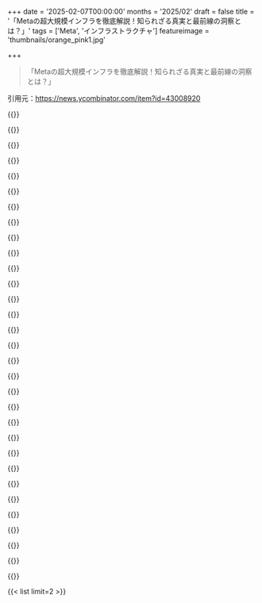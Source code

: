 +++
date = '2025-02-07T00:00:00'
months = '2025/02'
draft = false
title = '「Metaの超大規模インフラを徹底解説！知られざる真実と最前線の洞察とは？」'
tags = ['Meta', 'インフラストラクチャ']
featureimage = 'thumbnails/orange_pink1.jpg'

+++

> 「Metaの超大規模インフラを徹底解説！知られざる真実と最前線の洞察とは？」

引用元：https://news.ycombinator.com/item?id=43008920

{{<matomeQuote body="Threadsの開発後、インフラチームには本番ローンチの準備にたった2日しかなかったってさ。大企業なら計画立てるだけで何カ月もかかるのに、Metaはすぐにチームを集めて問題解決に取り組んだ。結果、アプリは5日で1億ユーザーに達して歴史上最速の成長を遂げた。遅れずに迅速に出荷できる能力を維持してるのがすごいよな。" userName="vasco" createdAt="2025-02-11T07:12:30" color="#ff33a1">}}

{{<matomeQuote body="すぐにローンチしたけど、実際の製品に対してはあまり関心がなかったみたい。形ばかりで機能が伴ってない感じ。" userName="Simon_O_Rourke" createdAt="2025-02-11T08:16:31" color="">}}

{{<matomeQuote body="既存のネットワークは基本的に負けないからな。大規模な移行が起こる雰囲気を察知して、Threadsの戦略を巧みに利用した。ただ、面白い人たちのネットワークが必要だから、移行がうまくいかなかったら結局はインスタのミームインフルエンサーが2つのアプリでリポストするだけになる。" userName="2c2c2c" createdAt="2025-02-11T08:35:15" color="">}}

{{<matomeQuote body="最初はいいアイデアだと思ったけど、結局Threadsは大失敗だったよな。本当にダメなアプリを迅速にリリースするのがスキルなのか？官僚主義を回避するのは楽そうだけど、製品担当が完全に抜け落ちてた感もある。" userName="silisili" createdAt="2025-02-11T07:28:25" color="">}}

{{<matomeQuote body="Threadsに何が足りないんだ？" userName="cmdtab" createdAt="2025-02-11T07:29:58" color="">}}

{{<matomeQuote body="全然考えられてないし、宣伝も何もなし。Twitterからの安全な場所を作ろうとしてるだけのエンジニアリングマラソンみたいだな。悪い努力じゃないとは思うけど、始まってすぐに終わっちゃった感じ。もっと質のいいプロダクトの人と一緒に考えれば、フィット感とか宣伝、リリースについてもっと工夫できたんじゃない？" userName="silisili" createdAt="2025-02-11T07:33:52" color="">}}

{{<matomeQuote body="新規性" userName="yokoprime" createdAt="2025-02-11T07:33:11" color="">}}

{{<matomeQuote body="なに言ってんの？300M以上のユーザーがいるじゃん。" userName="ianlevesque" createdAt="2025-02-11T07:41:57" color="">}}

{{<matomeQuote body="今はそうかもね？最近は追っかけてないけど、リリースの時期について話してるんだよ。" userName="silisili" createdAt="2025-02-11T07:52:11" color="">}}

{{<matomeQuote body="Threadsのローンチは、当時のユーザーの不満を利用するためにわざと急いだんだよね。大きな代替がなかったから、別のソーシャルネットワークに移行する盛り上がりも薄れちゃった。ローンチ時にBlueskyはまだ招待制だったし。" userName="linkregister" createdAt="2025-02-11T08:05:51" color="#ff33a1">}}

{{<matomeQuote body="初めの5日間でアカウント作成が1億件あったらしいぜ。" userName="OtherShrezzing" createdAt="2025-02-11T08:05:01" color="">}}

{{<matomeQuote body="その中にどれだけボットがいるんだろうな？" userName="ahoka" createdAt="2025-02-11T07:55:32" color="">}}

{{<matomeQuote body="X（Twitter）やBlueskyにいるユーザーの中にもボットがどれぐらいいるか気になるよね。公表された情報が少ないから、割合は同じだろうって思うし。Xは2.5億DAUって言われてるし、マーク・ザッカーバーグが最近言ってたけど、ThreadsのDAUは1億。短期間で半分以上の規模に成長したのはすごいことだし、まだThreadsはXが長年持ってる機能が足りないからな。" userName="linkregister" createdAt="2025-02-11T08:04:02" color="#ff5c5c">}}

{{<matomeQuote body="InstagramユーザーがThreadsアカウント作っても、実際には使ってない人数はどれくらいなんだろう？" userName="sn0wleppard" createdAt="2025-02-11T08:12:57" color="">}}

{{<matomeQuote body="DAU（デイリーアクティブユーザー）とMAU（マンスリーアクティブユーザー）は、それぞれアプリで活動してるユーザーの数を示してるよ。" userName="linkregister" createdAt="2025-02-11T08:20:42" color="">}}

{{<matomeQuote body="Metaのインフラ選択は普通の人には当てはまらない気がするわ。サーバーレスで開発したらAWSの請求が高くなるし、Kubernetesも同様。シンプルな技術の方がいいよ。Facebookは過去の問題を解決するために技術を作ってるんだろうな。" userName="ribadeo" createdAt="2025-02-11T08:28:31" color="#785bff">}}

{{<matomeQuote body="PHPのウェブフロントエンドを「サーバーレス」または「ファンクション・アズ・ア・サービス」って言うのが面白い。メンテナンスする側はその限界を意識せざるを得ないし、実際には単一のコードベースがある。" userName="yuliyp" createdAt="2025-02-11T06:47:34" color="">}}

{{<matomeQuote body="『サーバーレス』はLambdaと同じ意味じゃなくて、ただの計算モデルだよ。古いモノリスをAmazon Fargate上でホスティングしてる会社もたくさんあるし。" userName="whstl" createdAt="2025-02-11T08:33:03" color="">}}

{{<matomeQuote body="データセンターじゃ、シンプルで高品質な判断ができる中央集権的なコントローラーが好まれるよね。ハイブリッド型のアプローチ、つまり中央集権のコントロールプレーンと分散型のデータプレーンを組み合わせるのが一番理想的。ソフトウェアネットワーキングやデータベース操作においてもこれが最適なデザインっぽい。IPネットワーキングが同じモデルを使ってるのが意外。ローカルキャッシングでL7ルーターの負荷を減らすのも期待したいな。" userName="linkregister" createdAt="2025-02-11T07:39:08" color="#785bff">}}

{{<matomeQuote body="興味深いよね、特にハイパースケーラーとの比較が。もしかして自社のパブリッククラウドを立ち上げる準備かな？Metaの人、どう思う？" userName="davedx" createdAt="2025-02-11T07:09:09" color="">}}

{{<matomeQuote body="Metaになる前に辞めたけど、パブリッククラウドになる気はないと思うな。似たようなサービスはあっても、顧客に受け入れられるか難しそうな選択が多い。インフラは特定の顧客向けで、インフラとアプリの人が深くコミュニケーションとってるから、パブリッククラウドで小さい顧客と同じ形ではない。クラウドサービス化する可能性はあるけど、信頼を得るための作業がいるし、競争が激しいから難しいだろうね。" userName="toast0" createdAt="2025-02-11T07:37:21" color="">}}

{{<matomeQuote body="自社のエンジニア向けにHerokuレベルのデプロイ抽象化を提供しつつ、パフォーマンスを維持するのはすごいことだよね。クラウド製品を作って、アカウント分離やオートスケーリング、複数リージョン対応するのはさらに大変。OCIとAWSの違いを考えるといいかも。MetaがAmazonの機能セットと競合するパブリッククラウドを立ち上げるとは考えにくい。" userName="linkregister" createdAt="2025-02-11T07:59:34" color="">}}

{{<matomeQuote body="パブリッククラウドを立ち上げたら、GCPよりも信頼できないかもね :D" userName="olivermuty" createdAt="2025-02-11T07:25:10" color="">}}

{{<matomeQuote body="GCPはGoogle内では二流扱いされてるからその評価なんだよね。Googleの内部インフラ（Borg、Blaze）は最高なんだ。でも、Metaがパブリッククラウドをうまくやったら信じられると思うよ。今までのエンジニアリングと製品力はすごいからね。ただ、もうちょいUIが安定してほしいけど。" userName="arjvik" createdAt="2025-02-11T07:30:11" color="#785bff">}}

{{<matomeQuote body="新しいプロジェクトって、GoogleではみんなGCPに行くんじゃないの？" userName="mathverse" createdAt="2025-02-11T08:33:04" color="">}}

{{<matomeQuote body="Thriftについて全然触れられてないけど、インフラの概要としては低レベルすぎたのかな？でも、グローバル的には何か技術的な影響があったと思うんだけど。" userName="kmdrpc" createdAt="2025-02-11T07:34:47" color="">}}

{{<matomeQuote body="パフォーマンス向上のためにGRPCに移行したってことも驚かないね。RPCライブラリがモノレポで中央管理されてるって言ってたし、ThriftからGRPCへの移行は6ヶ月もかからないかも。" userName="linkregister" createdAt="2025-02-11T07:47:49" color="">}}

{{<matomeQuote body="gRPCとThriftはパフォーマンスが比較できるし、実はgRPCからThriftに切り替えてるトレンドもあるんだよね。まだgRPCが使われてるとこでは。" userName="vitaut" createdAt="2025-02-11T07:59:33" color="">}}

{{<matomeQuote body="ThriftからgRPCへの移行が超遅かったんだけど、パフォーマンスはかなり良いって言われてた。まだThriftのサービスはあるけど、大半はgRPCに移行済みで、戻ることはないと思うよ。" userName="linkregister" createdAt="2025-02-11T08:09:29" color="">}}

{{<matomeQuote body="デプロイやオブザーバビリティツールについて何か公開情報ある？" userName="asdasd1234" createdAt="2025-02-11T07:28:54" color="">}}

{{<matomeQuote body="Conveyorのコードは見なかったけど、USENIXの論文があるよ：https://www.usenix.org/system/files/osdi23-grubic.pdf" userName="linkregister" createdAt="2025-02-11T07:43:47" color="">}}



{{< list limit=2 >}}
